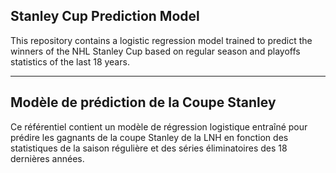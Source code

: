 ## Stanley Cup Prediction Model

This repository contains a logistic regression model trained to predict the winners of the NHL Stanley Cup based on regular season and playoffs statistics of the last 18 years.

---

## Modèle de prédiction de la Coupe Stanley

Ce référentiel contient un modèle de régression logistique entraîné pour prédire les gagnants de la coupe Stanley de la LNH en fonction des statistiques de la saison régulière et des séries éliminatoires des 18 dernières années.
